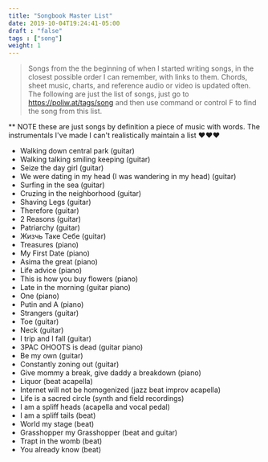 ```yaml
---
title: "Songbook Master List"
date: 2019-10-04T19:24:41-05:00
draft : "false"
tags : ["song"]
weight: 1
---
```



> Songs from the the beginning of when I started writing songs, in the closest possible order I can remember, with links to them. Chords, sheet music, charts, and reference audio or video is updated often. The following are just the list of songs, just go to https://poliw.at/tags/song and then use command or control F to find the song from this list.

** NOTE these are just songs by definition a piece of music with words. The instrumentals I've made I can't realistically maintain a list ❤️❤️❤️    

- Walking down central park (guitar)
- Walking talking smiling keeping (guitar)
- Seize the day girl (guitar)
- We were dating in my head (I was wandering in my head) (guitar)
- Surfing in the sea (guitar)
- Cruzing in the neighborhood (guitar)
- Shaving Legs (guitar)
- Therefore (guitar)
- 2 Reasons (guitar)
- Patriarchy (guitar)
- Жизчь Таке Себе (guitar)
- Treasures (piano)
- My First Date (piano)
- Asima the great (piano)
- Life advice (piano)
- This is how you buy flowers (piano)
- Late in the morning (guitar piano)
- One (piano)
- Putin and A (piano)
- Strangers (guitar)
- Toe (guitar)
- Neck (guitar)
- I trip and I fall (guitar)
- 3PAC OHOOTS is dead (guitar piano)
- Be my own (guitar)
- Constantly zoning out (guitar)
- Give mommy a break, give daddy a breakdown (piano)
- Liquor (beat acapella)
- Internet will not be homogenized (jazz beat improv acapella)
- Life is a sacred circle (synth and field recordings)
- I am a spliff heads (acapella and vocal pedal)
- I am a spliff tails (beat)
- World my stage (beat)
- Grasshopper my Grasshopper (beat and guitar)
- Trapt in the womb (beat)
- You already know (beat)
